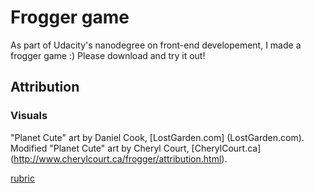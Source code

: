 Frogger game
===============================

As part of Udacity's nanodegree on front-end developement, I made a frogger game :)
Please download and try it out!

## Attribution
### Visuals
"Planet Cute" art by Daniel Cook, [LostGarden.com] (LostGarden.com).
Modified "Planet Cute" art by Cheryl Court, [CherylCourt.ca] (http://www.cherylcourt.ca/frogger/attribution.html). 


[rubric](https://review.udacity.com/#!/projects/2696458597/rubric)

